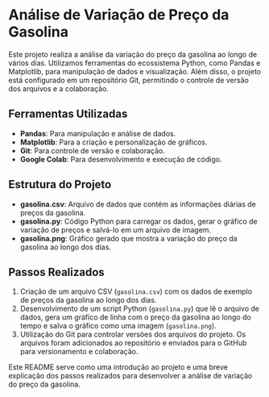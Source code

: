 
# Análise de Variação de Preço da Gasolina

Este projeto realiza a análise da variação do preço da gasolina ao longo de vários dias. Utilizamos ferramentas do ecossistema Python, como Pandas e Matplotlib, para manipulação de dados e visualização. Além disso, o projeto está configurado em um repositório Git, permitindo o controle de versão dos arquivos e a colaboração.

## Ferramentas Utilizadas

- **Pandas**: Para manipulação e análise de dados.
- **Matplotlib**: Para a criação e personalização de gráficos.
- **Git**: Para controle de versão e colaboração.
- **Google Colab**: Para desenvolvimento e execução de código.

## Estrutura do Projeto

- **gasolina.csv**: Arquivo de dados que contém as informações diárias de preços da gasolina.
- **gasolina.py**: Código Python para carregar os dados, gerar o gráfico de variação de preços e salvá-lo em um arquivo de imagem.
- **gasolina.png**: Gráfico gerado que mostra a variação do preço da gasolina ao longo dos dias.

## Passos Realizados

1. Criação de um arquivo CSV (`gasolina.csv`) com os dados de exemplo de preços da gasolina ao longo dos dias.
2. Desenvolvimento de um script Python (`gasolina.py`) que lê o arquivo de dados, gera um gráfico de linha com o preço da gasolina ao longo do tempo e salva o gráfico como uma imagem (`gasolina.png`).
3. Utilização do Git para controlar versões dos arquivos do projeto. Os arquivos foram adicionados ao repositório e enviados para o GitHub para versionamento e colaboração.

Este README serve como uma introdução ao projeto e uma breve explicação dos passos realizados para desenvolver a análise de variação do preço da gasolina.
    
